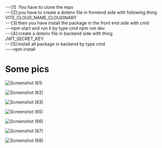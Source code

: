 


---[1] :You have to clone the repo <br>
---[2]:you have to create a dotenv file in frontend side with following thing <br>
      VITE_CLOUD_NAME_CLOUDINARY <br>
---[3]:then you have install the package in  the front end side with cmd <br>
         ---npm start and  run it by type cmd npm run dev <br>
---[4]:create a dotenv file in backend side with thing<br>
        JWT_SECRET_KEY<br>
---[5]:install all package in backend by type cmd<br>
        ----npm install<br>

<h1>Some pics</h1>

![Screenshot (61)](https://github.com/user-attachments/assets/18e8aa96-5da0-4e33-9970-1b6c17e3815e)


![Screenshot (62)](https://github.com/user-attachments/assets/679a9a30-38ec-42bc-8341-b1c0bc48fb0c)

![Screenshot (63)](https://github.com/user-attachments/assets/beffb05d-32ab-46f3-9750-083e0861b87b)

![Screenshot (65)](https://github.com/user-attachments/assets/ddd88cf7-5913-4f69-bb3b-4a6c0c87be8a)

![Screenshot (66)](https://github.com/user-attachments/assets/f9ffa52c-cb37-430a-b889-bfd3fc1e97a7)


![Screenshot (67)](https://github.com/user-attachments/assets/4ae391b5-ad01-47ee-a506-c4b2f24a5a86)

![Screenshot (68)](https://github.com/user-attachments/assets/ff2c2d40-442b-4600-8757-9a420eba067e)


